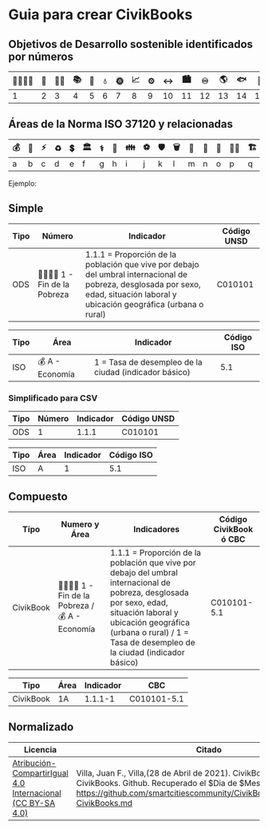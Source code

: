 # Guia para crear CivikBooks

## Objetivos de Desarrollo sostenible identificados por números

|:family_man_woman_girl_boy:|:stew:|:health_worker:|:books:|:busts_in_silhouette:|:droplet:|:sun_with_face:|:chart_with_upwards_trend:|:gear:|:left_right_arrow:|:cityscape:|:infinity:|:earth_americas:|:fish:|:deciduous_tree:|:dove:|:atom_symbol:|
|------------ | -------------|------------ |------------ | -------------|------------ |------------ | -------------|------------ |------------ | -------------|------------ |------------ | -------------|------------ |------------ | -------------|
|1|2|3|4|5|6|7|8|9|10|11|12|13|14|15|16|17|

## Áreas de la Norma ISO 37120 y relacionadas

|:moneybag:|:open_book:|:zap:|:recycle:|:heavy_dollar_sign:|:classical_building:|:medical_symbol:|:house_with_garden:|:family:	|:soccer:	|:shield:|:wastebasket:|:juggling_person:|:satellite:|:tram:|:farmer:|:building_construction:|:potable_water:|:non-potable_water:|
|------------ | -------------|------------ |------------ | -------------|------------ |------------ | -------------|------------ |------------ | -------------|------------ |------------ | -------------|------------ |------------ | ------------ |------------ | -------------|
|a|b|c|d|e|f|g|h|i|j|k|l|m|n|o|p|q|r|s|

Ejemplo:

## Simple

|Tipo|Número|Indicador|Código UNSD|
|------------ | -------------|------------ |------------ |
|ODS |:family_man_woman_girl_boy: 1 - Fin de la Pobreza|1.1.1 = Proporción de la población que vive por debajo del umbral internacional de pobreza, desglosada por sexo, edad, situación laboral y ubicación geográfica (urbana o rural)|C010101|

|Tipo|Área|Indicador|Código ISO|
|------------ | -------------|------------ |------------ |
|ISO |:moneybag: A - Economía|1 = Tasa de desempleo de la ciudad (indicador básico)|5.1|

### Simplificado para CSV
|Tipo|Número|Indicador|Código UNSD|
|------------ | -------------|------------ |------------ |
|ODS|1|1.1.1|C010101|

|Tipo|Área|Indicador|Código ISO|
|------------ | -------------|------------ |------------ |
|ISO|A|1|5.1|

## Compuesto

|Tipo|Numero y Área|Indicadores|Código CivikBook ó CBC|
|------------ | -------------|------------ |------------ |
|CivikBook|:family_man_woman_girl_boy: 1 - Fin de la Pobreza / :moneybag: A - Economía| 1.1.1 = Proporción de la población que vive por debajo del umbral internacional de pobreza, desglosada por sexo, edad, situación laboral y ubicación geográfica (urbana o rural) / 1 = Tasa de desempleo de la ciudad (indicador básico)|C010101-5.1|

|Tipo|Área|Indicador|CBC|
|------------ | -------------|------------ |------------ |
|CivikBook|1A|1.1.1-1|C010101-5.1|

##  Normalizado





|Licencia|Citado|Compatibilidad|Dificultad|
|------------ | -------------|------------ |------------ |
|[Atribución-CompartirIgual 4.0 Internacional (CC BY-SA 4.0)](https://creativecommons.org/licenses/by-sa/4.0/deed.es) |Villa, Juan F., Villa,(28 de Abril de 2021). CivikBook - Guia para CivikBooks. Github. Recuperado el $Dia de $Mes de $Año https://github.com/smartcitiescommunity/CivikBooks/blob/main/Guia-CivikBooks.md|[Civikmind](https://github.com/smartcitiescommunity/Civikmind)|:yellow_circle::yellow_circle::yellow_circle::black_circle::black_circle:|

